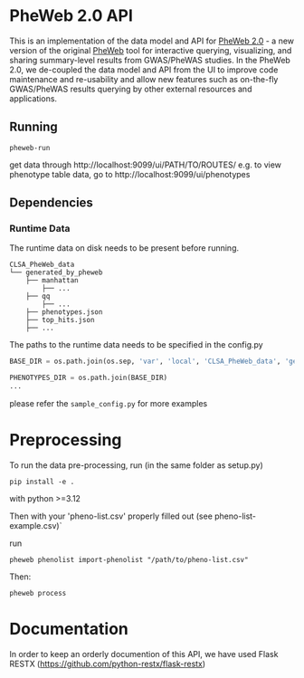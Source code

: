 # PheWeb 2.0 API
This is an implementation of the data model and API for [PheWeb 2.0](https://github.com/GaglianoTaliun-Lab/PheWeb2.0/tree/main) - a new version of the original [PheWeb](https://github.com/statgen/pheweb) tool for interactive querying, visualizing, and sharing summary-level results from GWAS/PheWAS studies. In the PheWeb 2.0, we de-coupled the data model and API from the UI to improve code maintenance and re-usability and allow new features such as on-the-fly GWAS/PheWAS results querying by other external resources and applications.

## Running
```
pheweb-run
```
get data through http://localhost:9099/ui/PATH/TO/ROUTES/
e.g. to view phenotype table data, go to http://localhost:9099/ui/phenotypes


## Dependencies

### Runtime Data
The runtime data on disk needs to be present before running.

```
CLSA_PheWeb_data
└── generated_by_pheweb
    ├── manhattan
        ├── ... 
    ├── qq
        ├── ...
    ├── phenotypes.json 
    ├── top_hits.json 
    ├── ...
```

The paths to the runtime data needs to be specified in the config.py
```py
BASE_DIR = os.path.join(os.sep, 'var', 'local', 'CLSA_PheWeb_data', 'generated_by_pheweb')

PHENOTYPES_DIR = os.path.join(BASE_DIR)
...
```
please refer the `sample_config.py` for more examples


# Preprocessing

To run the data pre-processing, run (in the same folder as setup.py)

`pip install -e .`

with python >=3.12


Then with your 'pheno-list.csv' properly filled out (see pheno-list-example.csv)`

run

`pheweb phenolist import-phenolist "/path/to/pheno-list.csv"`


Then:

`pheweb process`


# Documentation

In order to keep an orderly documention of this API, we have used Flask RESTX (https://github.com/python-restx/flask-restx)